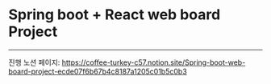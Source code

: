 # Spring boot + React web board Project

---

진행 노션 페이지: https://coffee-turkey-c57.notion.site/Spring-boot-web-board-project-ecde07f6b67b4c8187a1205c01b5c0b3

